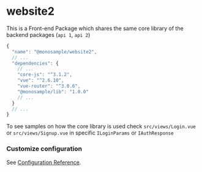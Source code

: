 # website2

This is a Front-end Package which shares the same core library of the backend packages
(`api 1`, `api 2`)

```js
{
  "name": "@monosample/website2",
  // ...
  "dependencies": {
    // ...
    "core-js": "^3.1.2",
    "vue": "^2.6.10",
    "vue-router": "^3.0.6",
    "@monosample/lib": "1.0.0"
    // ...
  }
  // ...
}
```

To see samples on how the core library is used check `src/views/Login.vue` or `src/views/Signup.vue`
in specific `ILoginParams` or `IAuthResponse`

### Customize configuration
See [Configuration Reference](https://cli.vuejs.org/config/).
